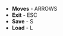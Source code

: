 <ul>
    <li><b>Moves</b> - ARROWS</li>
    <li><b>Exit</b> - ESC</li>
    <li><b>Save</b> - S</li>
    <li><b>Load</b> - L</li>
</ul>
